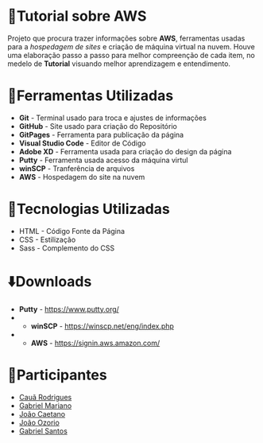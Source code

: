 # :page_facing_up:Tutorial sobre AWS

Projeto que procura trazer informações sobre **AWS**, ferramentas usadas para a *hospedagem de sites* e criação de máquina virtual na nuvem. Houve uma elaboração passo a passo para melhor compreenção de cada item, no medelo de **Tutorial** visuando melhor aprendizagem e entendimento.


# :wrench:Ferramentas Utilizadas
* **Git** - Terminal usado para troca e ajustes de informações
* **GitHub** - Site usado para criação do Repositório
* **GitPages** - Ferramenta para publicação da página
* **Visual Studio Code** - Editor de Código
* **Adobe XD** - Ferramenta usada para criação do design da página
* **Putty** - Ferramenta usada acesso da máquina virtul
* **winSCP** - Tranferência de arquivos
* **AWS** - Hospedagem do site na nuvem

# :memo:Tecnologias Utilizadas
* HTML - Código Fonte da Página
* CSS - Estilização
* Sass - Complemento do CSS

# :arrow_down:Downloads

* **Putty** - https://www.putty.org/
* * **winSCP** - https://winscp.net/eng/index.php
* * **AWS** - https://signin.aws.amazon.com/

# :busts_in_silhouette:Participantes
* [Cauã Rodrigues](https://github.com/CauaRodrigues)
* [Gabriel Mariano](https://github.com/Gabriel-MarianoJ)
* [João Caetano](https://github.com/Joaocaetano1105)
* [João Ozorio](https://github.com/odrelvic)
* [Gabriel Santos](https://github.com/GabrielGSF)
